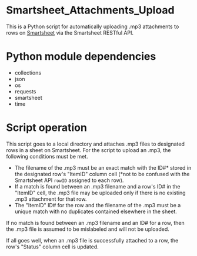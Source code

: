 # Smartsheet_Attachments_Upload

This is a Python script for automatically uploading .mp3 attachments to rows on [Smartsheet](https://smartsheet.com) via the Smartsheet RESTful API.

# Python module dependencies

- collections
- json
- os
- requests
- smartsheet
- time

# Script operation

This script goes to a local directory and attaches .mp3 files to designated rows in a sheet on Smartsheet. For the script to upload an .mp3, the following conditions must be met.

- The filename of the .mp3 must be an exact match with the ID#* stored in the designated row's "ItemID" column cell (*not to be confused with the Smartsheet API `rowID` assigned to each row).
- If a match is found between an .mp3 filename and a row's ID# in the "ItemID" cell, the .mp3 file may be uploaded only if there is no existing .mp3 attachment for that row.
- The "ItemID" ID# for the row and the filename of the .mp3 must be a unique match with no duplicates contained elsewhere in the sheet.

If no match is found between an .mp3 filename and an ID# for a row, then the .mp3 file is assumed to be mislabeled and will not be uploaded.

If all goes well, when an .mp3 file is successfully attached to a row, the row's "Status" column cell is updated. 
